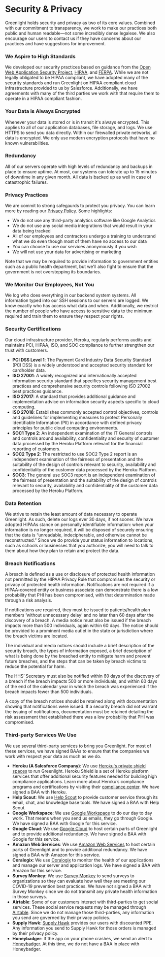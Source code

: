 # Security & Privacy

Greenlight holds security and privacy as two of its core values. Combined with our commitment to transparency, we work to make our practices both public and human readable—not some incredibly dense legalese. We also encourage our users to contact us if they have concerns about our practices and have suggestions for improvement.

### We Aspire to High Standards

We developed our security practices based on guidance from the [Open Web Application Security Project](https://owasp.org/www-project-web-security-testing-guide/), [HIPAA](https://www.hhs.gov/hipaa/for-professionals/covered-entities/sample-business-associate-agreement-provisions/index.html), and [FERPA](https://studentprivacy.ed.gov/resources/data-security-checklist). While we are not legally obligated to be HIPAA compliant, we have adopted many of the security standards and run Greenlight on HIPAA compliant cloud infrastructure provided to us by Salesforce. Additionally, we have agreements with many of the third parties we work with that require them to operate in a HIPAA compliant fashion.

### Your Data is Always Encrypted

Whenever your data is stored or is in transit it's always encrypted. This applies to all of our application databases, file storage, and logs. We use HTTPS to send you data directly. Within our firewalled private networks, all data is encrypted. We only use modern encryption protocols that have no known vulnerabilities.

### Redundancy

All of our servers operate with high levels of redundancy and backups in place to ensure uptime. At most, our systems can tolerate up to 15 minutes of downtime in any given month. All data is backed up as well in case of catastrophic failures.

### Privacy Practices

We are commit to strong safegaurds to protect you privacy. You can learn more by reading our [Privacy Policy](https://greenlightready.com/privacy). Some highlights:

- We do not use any third-party analytics software like Google Analytics
- We do not use any social media integrations that would result in your data being tracked
- All of our employees and contractors undergo a training to understand what we do even though most of them have no access to our data
- You can choose to use our services anonymously if you wish
- We will not use your data for advertising or marketing

Note that we may be required to provide information to government entities such as a public health department, but we'll also fight to ensure that the government is not overstepping its boundaries.

### We Monitor Our Employees, Not You

We log who does everything in our backend system systems. All information typed into our SSH sessions to our servers are logged. We know exactly who has access what data and when. Additionally, we restrict the number of people who have access to sensitive data to the minimum required and train them to ensure they respect your rights.

### Security Certifications

Our cloud infrastructure provider, Heroku, regularly performs audits and maintains PCI, HIPAA, ISO, and SOC compliance to further strengthen our trust with customers.

- **PCI DSS Level 1**: The Payment Card Industry Data Security Standard (PCI DSS) is a widely understood and accepted security standard for cardholder data.
- **ISO 27001**: A widely recognized and internationally accepted information security standard that specifies security management best practices and comprehensive security controls following ISO 27002 best practices guidance.
- **ISO 27017**: A standard that provides additional guidance and implementation advice on information security aspects specific to cloud computing.
- **ISO 27018**: Establishes commonly accepted control objectives, controls and guidelines for implementing measures to protect Personally Identifiable Information (PII) in accordance with defined privacy principles for public cloud computing environments.
- **SOC1 Type 2**: An independent examination of the IT General controls and controls around availability, confidentiality and security of customer data processed by the Heroku Platform relevant for the financial reporting of customers.
- **SOC2 Type 2**: The restricted to use SOC2 Type 2 report is an independent examination of the fairness of presentation and the suitability of the design of controls relevant to security, availability and confidentiality of the customer data processed by the Heroku Platform.
- **SOC3**: The general use SOC3 report is an independent examination of the fairness of presentation and the suitability of the design of controls relevant to security, availability and confidentiality of the customer data processed by the Heroku Platform.

### Data Retention

We strive to retain the least amount of data necessary to operate Greenlight. As such, delete our logs ever 30 days, if not sooner. We have adopted HIPAAs stance on personally identifiable information: when your information is no longer required, it will be disposed of securely ensuring that the data is  “unreadable, indecipherable, and otherwise cannot be reconstructed.” Since we do provide your status information to locations, such as schools or businesses that you authorize, you will need to talk to them about how they plan to retain and protect the data.

### Breach Notifications

A breach is defined as a use or disclosure of protected health information not permitted by the HIPAA Privacy Rule that compromises the security or privacy of protected health information. Notifications are not required if a HIPAA-covered entity or business associate can demonstrate there is a low probability that PHI has been compromised, with that determination made through a risk analysis.

If notifications are required, they must be issued to patients/health plan members ‘without unnecessary delay’ and no later than 60 days after the discovery of a breach. A media notice must also be issued if the breach impacts more than 500 individuals, again within 60 days. The notice should be provided to a prominent media outlet in the state or jurisdiction where the breach victims are located.

The individual and media notices should include a brief description of the security breach, the types of information exposed, a brief description of what is being done by the breached entity to mitigate harm and prevent future breaches, and the steps that can be taken by breach victims to reduce the potential for harm.

The HHS’ Secretary must also be notified within 60 days of the discovery of a breach if the breach impacts 500 or more individuals, and within 60 days of the end of the calendar year in which the breach was experienced if the breach impacts fewer than 500 individuals.

A copy of the breach notices should be retained along with documentation showing that notifications were issued. If a security breach did not warrant the issuing of notifications, documentation must be retained detailing the risk assessment that established there was a low probability that PHI was compromised.

### Third-party Services We Use

We use several third-party services to bring you Greenlight. For most of these services, we have signed BAAs to ensure that the companies we work with respect your data as much as we do.

- **Heroku (A Salesforce Company)**: We use [Heroku's private shield spaces](https://www.heroku.com/shield) to run Greenlight. Heroku Shield is a set of Heroku platform services that offer additional security features needed for building high compliance applications.  Learn more about Heroku’s compliance programs and certifications by visiting their [compliance center](https://www.heroku.com/compliance). We have signed a BAA with Heroku.
- **Help Scout**: We use [Help Scout](https://www.helpscout.com/) to provide customer service through its email, chat, and knowledge base tools. We have signed a BAA with Help Scout.
- **Google Workspace**:  We use [Google Workspace](https://workspace.google.com/) to do our day to day work. That means when you send us emails, they go through Google. We have signed a BAA with Google for this service.
- **Google Cloud**: We use [Google Cloud](https://cloud.google.com/) to host certain parts of Greenlight and to provide additional redundancy. We have signed a BAA with Google for this service.
- **Amazon Web Services**:  We use [Amazon Web Services](https://aws.amazon.com/) to host certain parts of Greenlight and to provide additional redundancy. We have signed a BAA with Amazon for this service.
- **Coralogix**: We use [Coralogix](https://coralogix.com/) to monitor the health of our applications and manage our server and application logs. We have signed a BAA with Amazon for this service.
- **Survey Monkey**: We use [Survey Monkey](https://www.surveymonkey.com/) to send surveys to organizations so they can evaluate how well they are meeting our COVID-19 prevention best practices. We have not signed a BAA with Survey Monkey since we do not  transmit any private health information in those surveys.
- **Airtable**: Some of our customers interact with third-parties to get social services. These social service requests may be managed through [Airtable](https://airtable.com/). Since we do not manage those third-parties, any information you send are governed by their privacy policies.
- **Supply Hawk**: [Supply Hawk](https://supplyhawk.org/) provides our users with discounted PPE.  Any information you send to Supply Hawk for those orders is managed by their privacy policy.
- **Honeybadger**: If the app on your phone crashes, we send an alert to [Honeybadger](https://www.honeybadger.io/). At this time, we do not have a BAA in place with Honeybadger.
